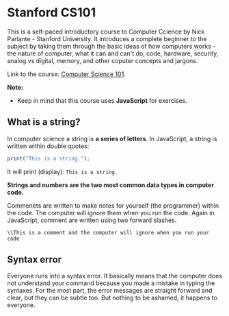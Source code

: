 # Stanford CS101 

This is a self-paced introductory course to Computer Ccience by Nick Parlante - Stanford University. It introduces a complete beginner to the subject by taking them through the basic ideas of how computers works - the nature of computer, what it can and can't do, code, hardware, security, analog vs digital, memory, and other coputer concepts and jargons. 

Link to the course: [Computer Science 101](https://learning.edx.org/course/course-v1:StanfordOnline+CSX0001+1T2020/home).

**Note:** 
* Keep in mind that this course uses **JavaScript** for exercises.

## What is a string?
In computer science a string is **a series of letters**. In JavaScript, a string is written within double quotes:
```javascript
print("This is a string."); 
```
It will print (display): `This is a string.`

**Strings and numbers are the two most common data types in computer code.**

Commenets are written to make notes for yourself (the programmer) within the code. The computer will ignore them when you run the code.
Again in JavaScript, comment are written using two forward slashes.
```javascripts
\\This is a comment and the computer will ignore when you run your code
```
## Syntax error 
Everyone runs into a syntax error. It basically means that the computer does not understand your command because you made a mistake in typing the syntaxes. For the most part, the error messages are straight forward and clear, but they can be subtle too. But nothing to be ashamed; it happens to everyone. 
 
